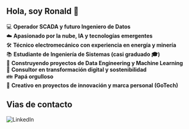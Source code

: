 ## Hola, soy Ronald 👋  

:computer: **Operador SCADA y futuro Ingeniero de Datos**  
:cloud: **Apasionado por la nube, IA y tecnologías emergentes**  
:hammer_and_wrench: **Técnico electromecánico con experiencia en energía y minería**  
:books: **Estudiante de Ingeniería de Sistemas (casi graduado 🎓)**  
:rocket: **Construyendo proyectos de Data Engineering y Machine Learning**  
:briefcase: **Consultor en transformación digital y sostenibilidad**  
:family: **Papá orgulloso**  
:art: **Creativo en proyectos de innovación y marca personal (GoTech)**  

## Vias de contacto
![LinkedIn](https://img.shields.io/website?url=https%3A%2F%2Fwww.linkedin.com%2Ffeed%2F)




<!--
**RonaldAcost/RonaldAcost** is a ✨ _special_ ✨ repository because its `README.md` (this file) appears on your GitHub profile.

Here are some ideas to get you started:

- 🔭 I’m currently working on ...
- 🌱 I’m currently learning ...
- 👯 I’m looking to collaborate on ...
- 🤔 I’m looking for help with ...
- 💬 Ask me about ...
- 📫 How to reach me: ...
- 😄 Pronouns: ...
- ⚡ Fun fact: ...
-->
